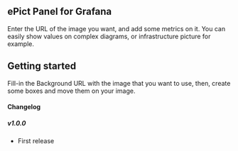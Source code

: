 ## ePict Panel for Grafana

Enter the URL of the image you want, and add some metrics on it.
You can easily show values on complex diagrams, or infrastructure picture for example.



## Getting started

Fill-in the Background URL with the image that you want to use, then, create some boxes and move them on your image.

#### Changelog

##### v1.0.0

- First release

